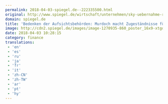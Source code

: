 ```yaml
---
permalink: 2018-04-03-spiegel.de--222335500.html
original: http://www.spiegel.de/wirtschaft/unternehmen/sky-uebernahme-rupert-murdoch-macht-zugestaendnisse-an-aufsichtsbehoerden-a-1200990.html#ref=rss
domain: spiegel.de
title: 'Bedenken der Aufsichtsbehörden: Murdoch macht Zugeständnisse für Sky-Übernahme - SPIEGEL ONLINE - Wirtschaft'
image: http://cdn2.spiegel.de/images/image-1270935-860_poster_16x9-xtgd-1270935.jpg
date: 2018-04-03 10:28:15
category: finance
translations: 
 - 'en'
 - 'es'
 - 'ru'
 - 'ja'
 - 'fr'
 - 'it'
 - 'zh-CN'
 - 'zh-TW'
 - 'ar'
 - 'pt'
 - 'hy'
---
```


